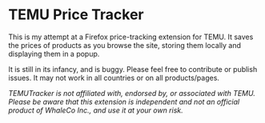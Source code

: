 # TEMU Price Tracker

This is my attempt at a Firefox price-tracking extension for TEMU. It saves the prices of products as you browse the site, storing them locally and displaying them in a popup.

It is still in its infancy, and is buggy. Please feel free to contribute or publish issues. It may not work in all countries or on all products/pages.

*TEMUTracker is not affiliated with, endorsed by, or associated with TEMU. Please be aware that this extension is independent and not an official product of WhaleCo Inc., and use it at your own risk.*
